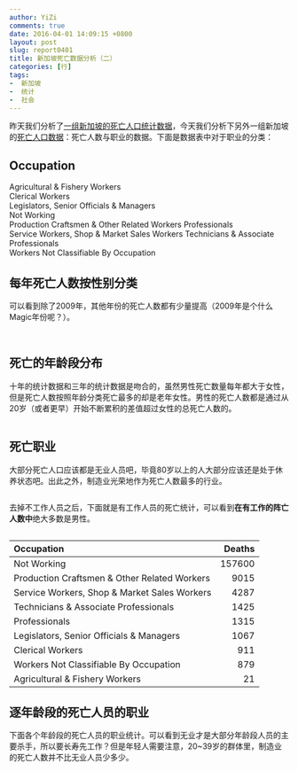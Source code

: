 ```yaml
---
author: YiZi
comments: true
date: 2016-04-01 14:09:15 +0800
layout: post
slug: report0401
title: 新加坡死亡数据分析（二）
categories: [行]
tags:
-  新加坡
-  统计
-  社会
---
```

<p>昨天我们分析了<a href="{% post_url 2016-03-31-Report %}">一组新加坡的死亡人口统计数据</a>，今天我们分析下另外一组新加坡的<a href="https://data.gov.sg/dataset/deaths-by-age-group-occupation-and-sex">死亡人口数据</a>：死亡人数与职业的数据。下面是数据表中对于职业的分类：</p>
<div id="occupation" class="section level2">
<h2>Occupation</h2>
<p>Agricultural &amp; Fishery Workers<br />
Clerical Workers<br />
Legislators, Senior Officials &amp; Managers<br />
Not Working<br />
Production Craftsmen &amp; Other Related Workers Professionals<br />
Service Workers, Shop &amp; Market Sales Workers Technicians &amp; Associate Professionals<br />
Workers Not Classifiable By Occupation</p>
</div>
<div class="section level2">
<h2>每年死亡人数按性别分类</h2>
<p>可以看到除了2009年，其他年份的死亡人数都有少量提高（2009年是个什么Magic年份呢？）。</p>
<p><img src="/public/images/death/occu/unnamed-chunk-3-1.png" alt="" /><!-- --></p>
<p><img src="/public/images/death/occu/unnamed-chunk-4-1.png" alt="" /><!-- --></p>
</div>
<div class="section level2">
<h2>死亡的年龄段分布</h2>
<p>十年的统计数据和三年的统计数据是吻合的，虽然男性死亡数量每年都大于女性，但是死亡人数按照年龄分类死亡最多的却是老年女性。男性的死亡人数都是通过从20岁（或者更早）开始不断累积的差值超过女性的总死亡人数的。</p>
<p><img src="/public/images/death/occu/unnamed-chunk-5-1.png" alt="" /><!-- --></p>
</div>
<div class="section level2">
<h2>死亡职业</h2>
<p>大部分死亡人口应该都是无业人员吧，毕竟80岁以上的人大部分应该还是处于休养状态吧。出此之外，制造业光荣地作为死亡人数最多的行业。</p>
<p><img src="/public/images/death/occu/unnamed-chunk-6-1.png" alt="" /><!-- --></p>
<p>去掉不工作人员之后，下面就是有工作人员的死亡统计，可以看到<strong>在有工作的阵亡人数中</strong>绝大多数是男性。</p>
<p><img src="/public/images/death/occu/unnamed-chunk-7-1.png" alt="" /><!-- --></p>
<table>
<thead>
<tr class="header">
<th align="left">Occupation</th>
<th align="right">Deaths</th>
</tr>
</thead>
<tbody>
<tr class="odd">
<td align="left">Not Working</td>
<td align="right">157600</td>
</tr>
<tr class="even">
<td align="left">Production Craftsmen &amp; Other Related Workers</td>
<td align="right">9015</td>
</tr>
<tr class="odd">
<td align="left">Service Workers, Shop &amp; Market Sales Workers</td>
<td align="right">4287</td>
</tr>
<tr class="even">
<td align="left">Technicians &amp; Associate Professionals</td>
<td align="right">1425</td>
</tr>
<tr class="odd">
<td align="left">Professionals</td>
<td align="right">1315</td>
</tr>
<tr class="even">
<td align="left">Legislators, Senior Officials &amp; Managers</td>
<td align="right">1067</td>
</tr>
<tr class="odd">
<td align="left">Clerical Workers</td>
<td align="right">911</td>
</tr>
<tr class="even">
<td align="left">Workers Not Classifiable By Occupation</td>
<td align="right">879</td>
</tr>
<tr class="odd">
<td align="left">Agricultural &amp; Fishery Workers</td>
<td align="right">21</td>
</tr>
</tbody>
</table>
</div>
<div class="section level2">
<h2>逐年龄段的死亡人员的职业</h2>
<p>下面各个年龄段的死亡人员的职业统计。可以看到无业才是大部分年龄段人员的主要杀手，所以要长寿先工作？但是年轻人需要注意，20~39岁的群体里，制造业的死亡人数并不比无业人员少多少。</p>
<p><img src="/public/images/death/occu/unnamed-chunk-8-1.png" alt="" /><!-- --></p>
</div>




</div>
